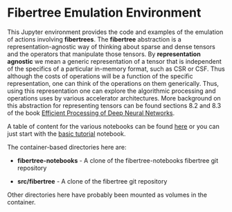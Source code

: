 # Fibertree Emulation Environment

This Jupyter environment provides the code and examples of the
emulation of actions involving **fibertrees**. The **fibertree**
abstraction is a representation-agnostic way of thinking about sparse
and dense tensors and the operators that manipulate those tensors. By
**representation agnostic** we mean a generic representation of a
tensor that is independent of the specifics of a particular in-memory
format, such as CSR or CSF. Thus although the costs of operations will
be a function of the specific representation, one can think of the
operations on them generically. Thus, using this representation one
can explore the algorithmic processing and operations uses by various
accelerator architectures. More background on this abstraction for
representing tensors can be found sections 8.2 and 8.3 of the book
[Efficient Processing of Deep Neural
Networks](https://tinyurl.com/EfficientDNNBook).

A table of content for the various notebooks can be found [here](./fibertree-notebooks/notebooks/start-here.ipynb)
or you can just start with the [basic tutorial](./fibertree-notebooks/notebooks/basic/fibertree.ipynb) notebook.

The container-based directories here are:

- **fibertree-notebooks** - A clone of the fibertree-notebooks fibertree git repository

- **src/fibertree** - A clone of the fibertree git repository


Other directories here have probably been mounted as volumes in the container.

